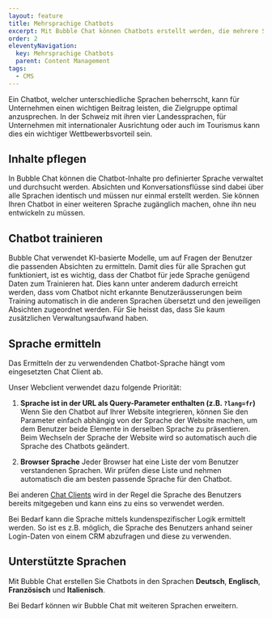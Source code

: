 ```yaml
---
layout: feature
title: Mehrsprachige Chatbots
excerpt: Mit Bubble Chat können Chatbots erstellt werden, die mehrere Sprachen gleichzeitig beherrschen. Um den Trainingsaufwand gering zu halten, können mögliche Benutzerfragen automatisiert in die anderen Sprachen übersetzt werden.
order: 2
eleventyNavigation:
  key: Mehrsprachige Chatbots
  parent: Content Management
tags:
  - CMS
---
```


Ein Chatbot, welcher unterschiedliche Sprachen beherrscht, kann für Unternehmen einen wichtigen Beitrag leisten, die Zielgruppe optimal anzusprechen. In der Schweiz mit ihren vier Landessprachen, für Unternehmen mit internationaler Ausrichtung oder auch im Tourismus kann dies ein wichtiger Wettbewerbsvorteil sein.

## Inhalte pflegen

In Bubble Chat können die Chatbot-Inhalte pro definierter Sprache verwaltet und durchsucht werden. Absichten und Konversationsflüsse sind dabei über alle Sprachen identisch und müssen nur einmal erstellt werden. Sie können Ihren Chatbot in einer weiteren Sprache zugänglich machen, ohne ihn neu entwickeln zu müssen.

## Chatbot trainieren

Bubble Chat verwendet KI-basierte Modelle, um auf Fragen der Benutzer die passenden Absichten zu ermitteln. Damit dies für alle Sprachen gut funktioniert, ist es wichtig, dass der Chatbot für jede Sprache genügend Daten zum Trainieren hat. Dies kann unter anderem dadurch erreicht werden, dass vom Chatbot nicht erkannte Benutzeräusserungen beim Training automatisch in die anderen Sprachen übersetzt und den jeweiligen Absichten zugeordnet werden. Für Sie heisst das, dass Sie kaum zusätzlichen Verwaltungsaufwand haben.

## Sprache ermitteln

Das Ermitteln der zu verwendenden Chatbot-Sprache hängt vom eingesetzten Chat Client ab.

Unser Webclient verwendet dazu folgende Priorität:

1. **Sprache ist in der URL als Query-Parameter enthalten (z.B. `?lang=fr`)**
   Wenn Sie den Chatbot auf Ihrer Website integrieren, können Sie den Parameter einfach abhängig von der Sprache der Website machen, um dem Benutzer beide Elemente in derselben Sprache zu präsentieren. Beim Wechseln der Sprache der Website wird so automatisch auch die Sprache des Chatbots geändert.

2. **Browser Sprache**
   Jeder Browser hat eine Liste der vom Benutzer verstandenen Sprachen. Wir prüfen diese Liste und nehmen automatisch die am besten passende Sprache für den Chatbot.

Bei anderen [Chat Clients](/funktionen/channels) wird in der Regel die Sprache des Benutzers bereits mitgegeben und kann eins zu eins so verwendet werden.

Bei Bedarf kann die Sprache mittels kundenspezifischer Logik ermittelt werden. So ist es z.B. möglich, die Sprache des Benutzers anhand seiner Login-Daten von einem CRM abzufragen und diese zu verwenden.

## Unterstützte Sprachen

Mit Bubble Chat erstellen Sie Chatbots in den Sprachen **Deutsch**, **Englisch**, **Französisch** und **Italienisch**.

Bei Bedarf können wir Bubble Chat mit weiteren Sprachen erweitern.
